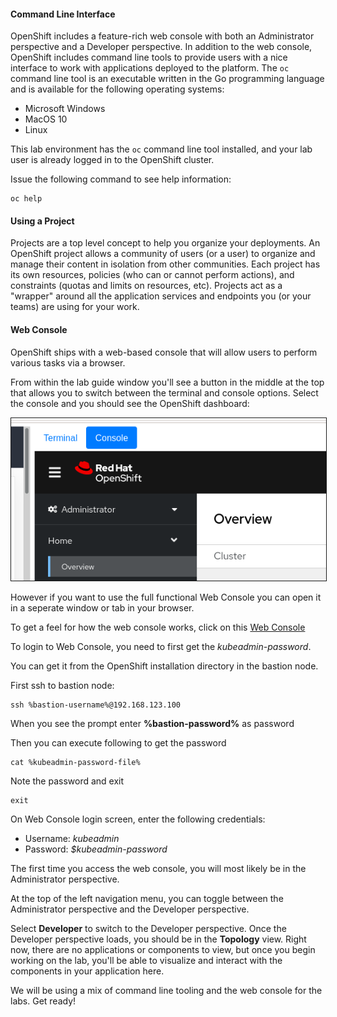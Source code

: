 #### Command Line Interface

OpenShift includes a feature-rich web console with both an Administrator perspective and a Developer perspective. In addition to the web console, OpenShift includes command line tools
to provide users with a nice interface to work with applications deployed to the
platform.  The `oc` command line tool is an executable written in the Go
programming language and is available for the following operating systems:

* Microsoft Windows
* MacOS 10
* Linux

This lab environment has the `oc` command line tool installed, and your lab user is already logged in to the OpenShift cluster.

Issue the following command to see help information:

```execute-1
oc help
```

#### Using a Project

Projects are a top level concept to help you organize your deployments. An
OpenShift project allows a community of users (or a user) to organize and manage
their content in isolation from other communities. Each project has its own
resources, policies (who can or cannot perform actions), and constraints (quotas
and limits on resources, etc). Projects act as a "wrapper" around all the
application services and endpoints you (or your teams) are using for your work.

#### Web Console

OpenShift ships with a web-based console that will allow users to
perform various tasks via a browser.  

From within the lab guide window you'll see a button in the middle at the top that allows you to switch between the terminal and console options. Select the console and you should see the OpenShift dashboard:

<img  border="1" src="img/console-button.png"/>


However if you want to use the full functional Web Console you can open it in a seperate window or tab in your browser. 

To get a feel for how the web console works, click on this  [Web Console](http://console-openshift-console.%cluster_subdomain%/k8s/cluster/projects)

To login to Web Console, you need to first get the *kubeadmin-password*.

You can get it from the OpenShift installation directory in the bastion node.

First ssh to bastion node:

```execute-1
ssh %bastion-username%@192.168.123.100
```

When you see the prompt enter **%bastion-password%** as password

Then you can execute following to get the  password

```execute-1
cat %kubeadmin-password-file%
```

Note the password and exit 

```execute-1
exit
```

On Web Console login screen, enter the following credentials:

- Username: *kubeadmin*
- Password: *$kubeadmin-password*

The first time you access the web console, you will most likely be in the Administrator perspective. 

At the top of the left navigation menu, you can toggle between the Administrator perspective and the Developer perspective.

Select **Developer** to switch to the Developer perspective. Once the Developer perspective loads, you should be in the **Topology** view. Right now, there are no applications or components to view, but once you begin working on the lab, you'll be able to visualize and interact with the components in your application here.

We will be using a mix of command line tooling and the web console for the labs.
Get ready!